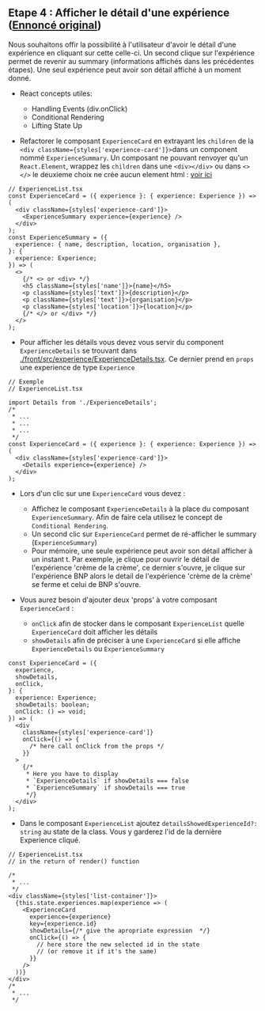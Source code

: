 ## Etape 4 : Afficher le détail d'une expérience ([Ennoncé original](./step-4.md))

Nous souhaitons offir la possibilité à l'utilisateur d'avoir le détail d'une expérience en cliquant sur cette celle-ci. Un second clique sur l'expérience permet de revenir au summary (informations affichés dans les précédentes étapes). Une seul expérience peut avoir son détail affiché à un moment donné.

- React concepts utiles:

  - Handling Events (div.onClick)
  - Conditional Rendering
  - Lifting State Up

- Refactorer le composant `ExperienceCard` en extrayant les `children` de la `<div className={styles['experience-card']}>`dans un component nommé `ExperienceSummary`. Un composant ne pouvant renvoyer qu'un `React.Element`, wrappez les `children` dans une `<div></div>` ou dans `<></>` le deuxieme choix ne crée aucun element html : [voir ici](https://reactjs.org/docs/fragments.html#short-syntax)

```tsx
// ExperienceList.tsx
const ExperienceCard = ({ experience }: { experience: Experience }) => (
  <div className={styles['experience-card']}>
    <ExperienceSummary experience={experience} />
  </div>
);
const ExperienceSummary = ({
  experience: { name, description, location, organisation },
}: {
  experience: Experience;
}) => (
  <>
    {/* <> or <div> */}
    <h5 className={styles['name']}>{name}</h5>
    <p className={styles['text']}>{description}</p>
    <p className={styles['text']}>{organisation}</p>
    <p className={styles['location']}>{location}</p>
    {/* </> or </div> */}
  </>
);
```

- Pour afficher les détails vous devez vous servir du component `ExperienceDetails` se trouvant dans [./front/src/experience/ExperienceDetails.tsx](./front/src/experience/ExperienceDetails.tsx). Ce dernier prend en `props` une experience de type `Experience`

```tsx
// Exemple
// ExperienceList.tsx

import Details from './ExperienceDetails';
/*
 * ...
 * ...
 * ...
 */
const ExperienceCard = ({ experience }: { experience: Experience }) => (
  <div className={styles['experience-card']}>
    <Details experience={experience} />
  </div>
);
```

- Lors d'un clic sur une `ExperienceCard` vous devez :

  - Affichez le composant `ExperienceDetails` à la place du composant `ExperienceSummary`. Afin de faire cela utilisez le concept de `Conditional Rendering`.
  - Un second clic sur `ExperienceCard` permet de ré-afficher le summary (`ExperienceSummary`)
  - Pour mémoire, une seule expérience peut avoir son détail afficher à un instant t. Par exemple, je clique pour ouvrir le détail de l'expérience 'crème de la crème', ce dernier s'ouvre, je clique sur l'expérience BNP alors le detail de l'expérience 'crème de la crème' se ferme et celui de BNP s'ouvre.

- Vous aurez besoin d'ajouter deux 'props' à votre composant `ExperienceCard` :
  - `onClick` afin de stocker dans le composant `ExperienceList` quelle `ExperienceCard` doit afficher les détails
  - `showDetails` afin de préciser à une `ExperienceCard` si elle affiche `ExperienceDetails` ou `ExperienceSummary`

```tsx
const ExperienceCard = ({
  experience,
  showDetails,
  onClick,
}: {
  experience: Experience;
  showDetails: boolean;
  onClick: () => void;
}) => (
  <div
    className={styles['experience-card']}
    onClick={() => {
      /* here call onClick from the props */
    }}
  >
    {/*
     * Here you have to display
     * `ExperienceDetails` if showDetails === false
     * `ExperienceSummary` if showDetails === true
     */}
  </div>
);
```

- Dans le composant `ExperienceList` ajoutez `detailsShowedExperienceId?: string` au state de la class. Vous y garderez l'id de la dernière Experience cliqué.

```tsx
// ExperienceList.tsx
// in the return of render() function

/*
 * ...
 */
<div className={styles['list-container']}>
  {this.state.experiences.map(experience => (
    <ExperienceCard
      experience={experience}
      key={experience.id}
      showDetails={/* give the apropriate expression  */}
      onClick={() => {
        // here store the new selected id in the state
        // (or remove it if it's the same)
      }}
    />
  ))}
</div>
/*
 * ...
 */
```
